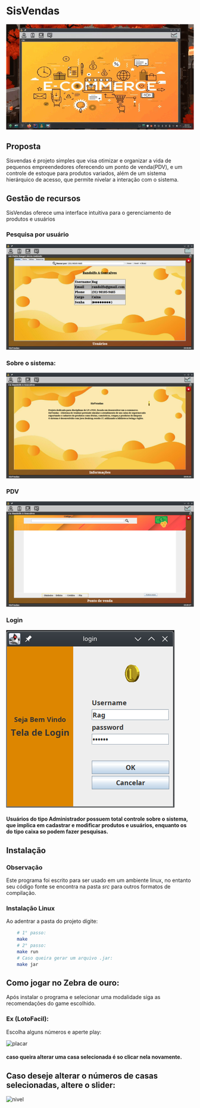 # SisVendas

<div align='center'>

![program](img/sis.gif)

</div>

## Proposta

Sisvendas é projeto simples que visa otimizar e organizar a vida de pequenos empreendedores
oferecendo um ponto de venda(PDV), e um controle de estoque para produtos variados, além de
um sistema hierárquico de acesso, que permite nivelar a interação com o sistema.


## Gestão de recursos

SisVendas oferece uma interface intuitiva para o gerenciamento de produtos e usuários

### Pesquisa por usuário

![search](img/menu.png)

### Sobre o sistema:

![info](img/info.png)

### PDV

![pdv](img/pdv.png)



### Login

![pdv](img/login.png)

#### Usuários do tipo Administrador possuem total controle sobre o sistema, que implica em cadastrar e modificar produtos e usuários, enquanto os do tipo caixa so podem fazer pesquisas.


## Instalação

### Observação
Este programa foi escrito para ser usado em um ambiente linux, no entanto seu código fonte
se encontra na pasta *src* para outros formatos de compilação.


### Instalação Linux

Ao adentrar a pasta do projeto dígite:

``` bash
    # 1° passo:
    make
    # 2° passo:
    make run
    # Caso queira gerar um arquivo .jar:
    make jar
```

## Como jogar no Zebra de ouro:
Após instalar o programa e selecionar uma modalidade siga as recomendações do game
escolhido.

### Ex (LotoFacil):
Escolha alguns números e aperte play:

![placar](rec/images/placar.jpg)

#### caso queira alterar uma casa selecionada é so clicar nela novamente.

## Caso deseje alterar o números de casas selecionadas, altere o slider:

![nivel](rec/images/nivel.jpg)
